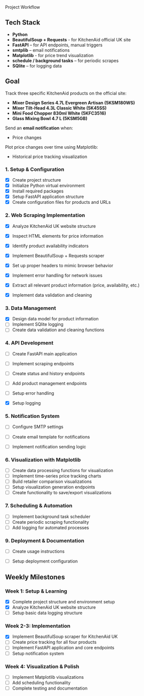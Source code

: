 Project Workflow

## Tech Stack
-  **Python**
-  **BeautifulSoup + Requests** - for KitchenAid official UK site
-  **FastAPI** – for API endpoints, manual triggers
-  **smtplib** –  email notifications
-  **Matplotlib** - for price trend visualization
-  **schedule / background tasks** –  for periodic scrapes
-  **SQlite** – for logging data

## Goal
Track three specific KitchenAid products on the official site:
-  **Mixer Design Series 4.7L Evergreen Artisan (5KSM180WS)**
-  **Mixer Tilt-Head 4.3L Classic White (5K45SS)**
-  **Mini Food Chopper 830ml White (5KFC3516)**
-  **Glass Mixing Bowl 4.7 L (5KSM5GB)** 

Send an **email notification** when:
-   Price changes

Plot price changes over time using Matplotlib:
-  Historical price tracking visualization


### 1. Setup & Configuration
- [x] Create project structure
- [x] Initialize Python virtual environment
- [x] Install required packages
- [x] Setup FastAPI application structure
- [x] Create configuration files for products and URLs

### 2. Web Scraping Implementation
- [x] Analyze KitchenAid UK website structure
- [x] Inspect HTML elements for price information
- [x] Identify product availability indicators
- [x] Implement BeautifulSoup + Requests scraper
- [x] Set up proper headers to mimic browser behavior
- [x] Implement error handling for network issues
- [x] Extract all relevant product information (price, availability, etc.)
- [x] Implement data validation and cleaning


### 3. Data Management
- [x] Design data model for product information
- [ ] Implement SQlite logging 
- [ ] Create data validation and cleaning functions

### 4. API Development
- [ ] Create FastAPI main application
- [ ] Implement scraping endpoints
- [ ] Create status and history endpoints
- [ ] Add product management endpoints
- [ ] Setup error handling 
- [x] Setup logging


### 5. Notification System
- [ ] Configure SMTP settings
- [ ] Create email template for notifications
- [ ] Implement notification sending logic


### 6. Visualization with Matplotlib
- [ ] Create data processing functions for visualization
- [ ] Implement time-series price tracking charts
- [ ] Build retailer comparison visualizations
- [ ] Setup visualization generation endpoints
- [ ] Create functionality to save/export visualizations

### 7. Scheduling & Automation
- [ ] Implement background task scheduler
- [ ] Create periodic scraping functionality
- [ ] Add logging for automated processes

### 9. Deployment & Documentation
- [ ] Create usage instructions
- [ ] Setup deployment configuration


##  Weekly Milestones

### Week 1: Setup & Learning
- [x] Complete project structure and environment setup
- [x] Analyze KitchenAid UK website structure
- [ ] Setup basic data logging structure

### Week 2-3: Implementation
- [x] Implement BeautifulSoup scraper for KitchenAid UK
- [ ] Create price tracking for all four products
- [ ] Implement FastAPI application and core endpoints
- [ ] Setup notification system

### Week 4: Visualization & Polish
- [ ] Implement Matplotlib visualizations
- [ ] Add scheduling functionality
- [ ] Complete testing and documentation